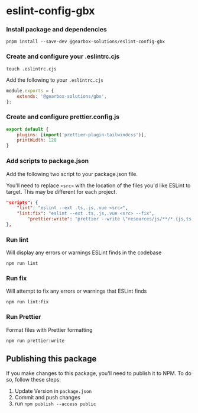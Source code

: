 # eslint-config-gbx

### Install package and dependencies
```
pnpm install --save-dev @gearbox-solutions/eslint-config-gbx
```

### Create and configure your .eslintrc.cjs
```
touch .eslintrc.cjs
```
Add the following to your `.eslintrc.cjs`
```js
module.exports = {
    extends: '@gearbox-solutions/gbx',
};
```

### Create and configure prettier.config.js
```js
export default {
    plugins: [import('prettier-plugin-tailwindcss')],
    printWidth: 120
}
```

### Add scripts to package.json
Add the following two script to your package.json file.

You'll need to replace `<src>` with the location of the files you'd like ESLint to target. This may be different for each project.
```json
"scripts": {
	"lint": "eslint --ext .ts,.js,.vue <src>",
	"lint:fix": "eslint --ext .ts,.js,.vue <src> --fix",
        "prettier:write": "prettier --write \"resources/js/**/*.{js,ts,vue}\""
},
```

### Run lint

Will display any errors or warnings ESLint finds in the codebase

```
npm run lint
```

### Run fix

Will attempt to fix any errors or warnings that ESLint finds

```
npm run lint:fix
```
### Run Prettier

Format files with Prettier formatting

```
npm run prettier:write
```


## Publishing this package
If you make changes to this package, you'll need to publish it to NPM. To do so, follow these steps:

1. Update Version in `package.json`
2. Commit and push changes
3. run `npm publish --access public`
